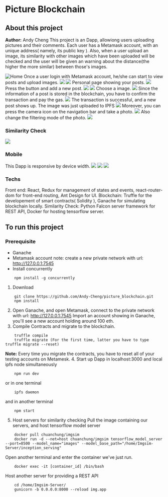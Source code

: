 # Picture Blockchain
## About this project
**Author:** Andy Cheng
This project is an Dapp, allowiong users uploading pictures and their comments. Each user has a Metamask account, with an unique address( namely, its public key ). Also, when a user upload an image, its similarity with other images which have been uploaded will be checked and the user will be given an warning about the distance(the higher the more similar) between those's images.

![](./pics/home1.png "Home")
Once a user login with Metamask account, he/she can start to view posts and upload images.
![](./pics/home2.png)
![](./pics/content.png)
Personal page showing your posts.
![](./pics/upload1.png)
Press the button and add a new post.
![](./pics/upload2.png)
![](./pics/upload3.png)
Choose a image.
![](./pics/upload4.png)
Since the information of a post is stored in the blockchain, you have to confirm the transaction and pay the gas.
![](./pics/upload5.png)
The transaction is successful, and a new post shows up. The image was just uploaded to IPFS
![](./pics/upload6.png)
Moreover, you can press the camera icon on the navigation bar and take a photo.
![](./pics/camera1.png)
Also change the filtering mode of the photo.
![](./pics/camera2.png)

### Similarity Check
![](./pics/similarity.png)

### Mobile
This Dapp is responsive by device width.
![](./pics/mobile1.png)
![](./pics/mobile2.png)
![](./pics/mobile3.png)

### Techs
Front end: React, Redux for management of states and events, react-router-dom for front-end routing, Ant Design for UI.
Blockchain: Truffle for the developement of smart contracts( Solidity ), Ganache for simulating blockchain locally.
Similarity Check: Python Falcon server framework for REST API, Docker for hosting tensorflow server.

## To run this project
### Prerequisite
- Ganache
- Metamask account
note: create a new private network with url: http://127.0.0.1:7545
- Install concurrently 
```
    npm install -g concurrently 
```

1. Download
```
    git clone https://github.com/Andy-Cheng/picture_blockchain.git
    npm install
```
2. Open Ganache, and open Metamask, connect to the private network with url: http://127.0.0.1:7545 Import an account showing in Ganache, you'll see a new account holding around 100 eth.
3. Compile Contracts and migrate to the blockchain.
``` 
    truffle compile 
    truffle migrate (For the first time, latter you have to type truffle migrate --reset)
```
**Note:** Every time you migrate the contracts, you have to reset all of your testing accounts on Metamesk.
4. Start up Dapp in localhost:3000 and local ipfs node simultaneously
```
    npm run dev 
```
or in one terminal
```
    ipfs daemon
```
and in another terminal
```
    npm start
```
5. Host servers for similarity checking
Pull the image containing our servers, and host tensorflow model server
```
    docker pull chuanchung/imgsim
    docker run -d --net=host chuanchung/imgsim tensorflow_model_server --port=8500 --model_name="images" --model_base_path="/home/Imgsim-Server/inception_serving" 
```
Open another terminal and enter the container we've just run.
```
    docker exec -it [container_id] /bin/bash
``` 
Host another server for providing a REST API
```
    cd /home/Imgsim-Server/
    gunicorn -b 0.0.0.0:8000 --reload img.app
```
